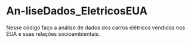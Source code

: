 # An-liseDados_EletricosEUA
Nesse código faço a análise de dados dos carros elétricos vendidos nos EUA e suas relações socioambientais.
